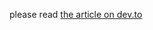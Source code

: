 please read [the article on dev.to](https://dev.to/bdelespierre/how-to-implement-a-basic-role-based-acl-in-laravel-5057)
